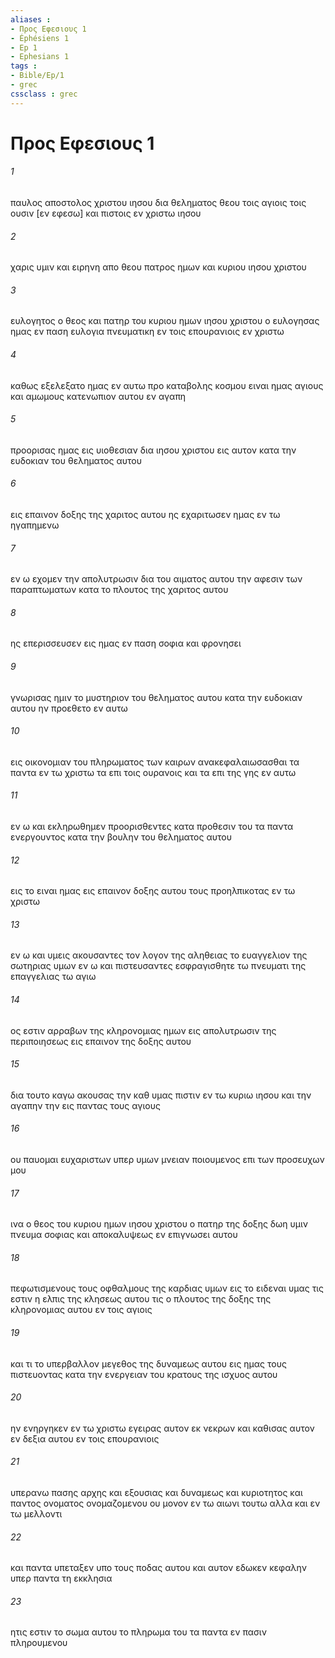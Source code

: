 ```yaml
---
aliases : 
- Προς Εφεσιους 1
- Éphésiens 1
- Ep 1
- Ephesians 1
tags : 
- Bible/Ep/1
- grec
cssclass : grec
---
```


# Προς Εφεσιους 1

###### 1
παυλος αποστολος χριστου ιησου δια θεληματος θεου τοις αγιοις τοις ουσιν [εν εφεσω] και πιστοις εν χριστω ιησου
###### 2
χαρις υμιν και ειρηνη απο θεου πατρος ημων και κυριου ιησου χριστου
###### 3
ευλογητος ο θεος και πατηρ του κυριου ημων ιησου χριστου ο ευλογησας ημας εν παση ευλογια πνευματικη εν τοις επουρανιοις εν χριστω
###### 4
καθως εξελεξατο ημας εν αυτω προ καταβολης κοσμου ειναι ημας αγιους και αμωμους κατενωπιον αυτου εν αγαπη
###### 5
προορισας ημας εις υιοθεσιαν δια ιησου χριστου εις αυτον κατα την ευδοκιαν του θεληματος αυτου
###### 6
εις επαινον δοξης της χαριτος αυτου ης εχαριτωσεν ημας εν τω ηγαπημενω
###### 7
εν ω εχομεν την απολυτρωσιν δια του αιματος αυτου την αφεσιν των παραπτωματων κατα το πλουτος της χαριτος αυτου
###### 8
ης επερισσευσεν εις ημας εν παση σοφια και φρονησει
###### 9
γνωρισας ημιν το μυστηριον του θεληματος αυτου κατα την ευδοκιαν αυτου ην προεθετο εν αυτω
###### 10
εις οικονομιαν του πληρωματος των καιρων ανακεφαλαιωσασθαι τα παντα εν τω χριστω τα επι τοις ουρανοις και τα επι της γης εν αυτω
###### 11
εν ω και εκληρωθημεν προορισθεντες κατα προθεσιν του τα παντα ενεργουντος κατα την βουλην του θεληματος αυτου
###### 12
εις το ειναι ημας εις επαινον δοξης αυτου τους προηλπικοτας εν τω χριστω
###### 13
εν ω και υμεις ακουσαντες τον λογον της αληθειας το ευαγγελιον της σωτηριας υμων εν ω και πιστευσαντες εσφραγισθητε τω πνευματι της επαγγελιας τω αγιω
###### 14
ος εστιν αρραβων της κληρονομιας ημων εις απολυτρωσιν της περιποιησεως εις επαινον της δοξης αυτου
###### 15
δια τουτο καγω ακουσας την καθ υμας πιστιν εν τω κυριω ιησου και την αγαπην την εις παντας τους αγιους
###### 16
ου παυομαι ευχαριστων υπερ υμων μνειαν ποιουμενος επι των προσευχων μου
###### 17
ινα ο θεος του κυριου ημων ιησου χριστου ο πατηρ της δοξης δωη υμιν πνευμα σοφιας και αποκαλυψεως εν επιγνωσει αυτου
###### 18
πεφωτισμενους τους οφθαλμους της καρδιας υμων εις το ειδεναι υμας τις εστιν η ελπις της κλησεως αυτου τις ο πλουτος της δοξης της κληρονομιας αυτου εν τοις αγιοις
###### 19
και τι το υπερβαλλον μεγεθος της δυναμεως αυτου εις ημας τους πιστευοντας κατα την ενεργειαν του κρατους της ισχυος αυτου
###### 20
ην ενηργηκεν εν τω χριστω εγειρας αυτον εκ νεκρων και καθισας αυτον εν δεξια αυτου εν τοις επουρανιοις
###### 21
υπερανω πασης αρχης και εξουσιας και δυναμεως και κυριοτητος και παντος ονοματος ονομαζομενου ου μονον εν τω αιωνι τουτω αλλα και εν τω μελλοντι
###### 22
και παντα υπεταξεν υπο τους ποδας αυτου και αυτον εδωκεν κεφαλην υπερ παντα τη εκκλησια
###### 23
ητις εστιν το σωμα αυτου το πληρωμα του τα παντα εν πασιν πληρουμενου
